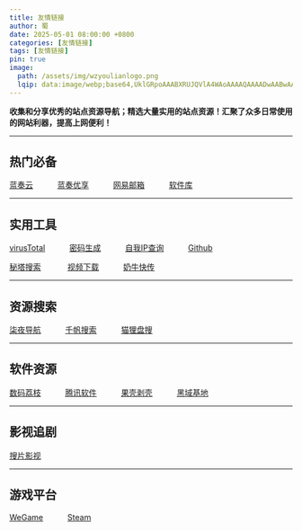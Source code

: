 ```yaml
---
title: 友情链接
author: 蜀
date: 2025-05-01 08:00:00 +0800
categories: [友情链接]
tags: [友情链接]
pin: true
image:
  path: /assets/img/wzyoulianlogo.png
  lqip: data:image/webp;base64,UklGRpoAAABXRUJQVlA4WAoAAAAQAAAADwAABwAAQUxQSDIAAAARL0AmbZurmr57yyIiqE8oiG0bejIYEQTgqiDA9vqnsUSI6H+oAERp2HZ65qP/VIAWAFZQOCBCAAAA8AEAnQEqEAAIAAVAfCWkAALp8sF8rgRgAP7o9FDvMCkMde9PK7euH5M1m6VWoDXf2FkP3BqV0ZYbO6NA/VFIAAAA
---
```


 **收集和分享优秀的站点资源导航；精选大量实用的站点资源！汇聚了众多日常使用的网站利器，提高上网便利！** 

---

## 热门必备

[蓝奏云](https://www.lanzou.com) &nbsp;&nbsp;&nbsp;&nbsp;&nbsp;&nbsp;&nbsp;&nbsp;&nbsp;
[蓝奏优享](https://www.ilanzou.com) &nbsp;&nbsp;&nbsp;&nbsp;&nbsp;&nbsp;&nbsp;&nbsp;&nbsp;
[网易邮箱](https://email.163.com/) &nbsp;&nbsp;&nbsp;&nbsp;&nbsp;&nbsp;&nbsp;&nbsp;&nbsp;
[软件库](https://www.ilanzou.com/s/wEEZ2L3i?)

---

## 实用工具

[virusTotal](https://www.virustotal.com/gui/home/search) &nbsp;&nbsp;&nbsp;&nbsp;&nbsp;&nbsp;&nbsp;&nbsp;&nbsp;
[密码生成](https://www.lddgo.net/string/randompassword) &nbsp;&nbsp;&nbsp;&nbsp;&nbsp;&nbsp;&nbsp;&nbsp;&nbsp;
[自我IP查询](https://www.ip111.cn) &nbsp;&nbsp;&nbsp;&nbsp;&nbsp;&nbsp;&nbsp;&nbsp;&nbsp;
[Github](https://www.github.com) &nbsp;&nbsp;&nbsp;&nbsp;&nbsp;&nbsp;&nbsp;&nbsp;&nbsp;

[秘塔搜索](https://metaso.cn)  &nbsp;&nbsp;&nbsp;&nbsp;&nbsp;&nbsp;&nbsp;&nbsp;&nbsp;&nbsp;
[视频下载](https://tiqu.cc)  &nbsp;&nbsp;&nbsp;&nbsp;&nbsp;&nbsp;&nbsp;&nbsp;&nbsp;
[奶牛快传](https://cowtransfer.com) &nbsp;&nbsp;&nbsp;&nbsp;&nbsp;&nbsp;&nbsp;&nbsp;&nbsp;

---

## 资源搜索

[柒夜导航](https://nav.qinight.com) &nbsp;&nbsp;&nbsp;&nbsp;&nbsp;&nbsp;&nbsp;&nbsp;&nbsp;
[千帆搜索](https://pan.qianfan.app) &nbsp;&nbsp;&nbsp;&nbsp;&nbsp;&nbsp;&nbsp;&nbsp;&nbsp;
[猫狸盘搜](https://www.alipansou.com)

---

## 软件资源

[数码荔枝](https://lizhi.shop) &nbsp;&nbsp;&nbsp;&nbsp;&nbsp;&nbsp;&nbsp;&nbsp;&nbsp;
[腾讯软件](https://pc.qq.com) &nbsp;&nbsp;&nbsp;&nbsp;&nbsp;&nbsp;&nbsp;&nbsp;&nbsp;
[果壳剥壳](https://www.ghxi.com) &nbsp;&nbsp;&nbsp;&nbsp;&nbsp;&nbsp;&nbsp;&nbsp;&nbsp;
[黑域基地](https://www.hybase.com) 

---

## 影视追剧

[搜片影视](https://soupian.pro)

---

## 游戏平台

[WeGame](https://www.wegame.com.cn) &nbsp;&nbsp;&nbsp;&nbsp;&nbsp;&nbsp;&nbsp;&nbsp;&nbsp;
[Steam](https://store.steampowered.com)


